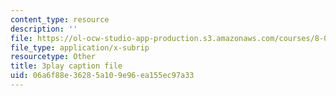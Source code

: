 ```yaml
---
content_type: resource
description: ''
file: https://ol-ocw-studio-app-production.s3.amazonaws.com/courses/8-06-quantum-physics-iii-spring-2018/06a6f88e36285a109e96ea155ec97a33_bD0CFnI9eug.vtt
file_type: application/x-subrip
resourcetype: Other
title: 3play caption file
uid: 06a6f88e-3628-5a10-9e96-ea155ec97a33
---
```

